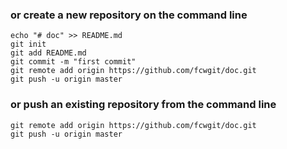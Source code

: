 ### or create a new repository on the command line

```shell
echo "# doc" >> README.md
git init
git add README.md
git commit -m "first commit"
git remote add origin https://github.com/fcwgit/doc.git
git push -u origin master
```

### or push an existing repository from the command line

```shell
git remote add origin https://github.com/fcwgit/doc.git
git push -u origin master
```









